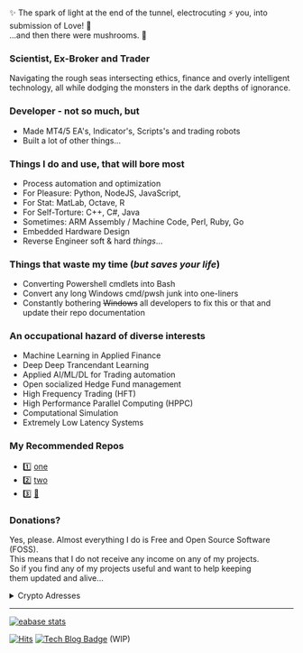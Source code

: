 ✨ The spark of light at the end of the tunnel, electrocuting ⚡ you, into submission of Love! :sparkling_heart:  
...and then there were mushrooms. :mushroom:

### Scientist, Ex-Broker and Trader
Navigating the rough seas intersecting ethics, finance and overly intelligent  
technology, all while dodging the monsters in the dark depths of ignorance.

### Developer - not so much, but
- Made MT4/5 EA's, Indicator's, Scripts's and trading robots 
- Built a lot of other things...

### Things I do and use, that will bore most
- Process automation and optimization
- For Pleasure: Python, NodeJS, JavaScript, 
- For Stat: MatLab, Octave, R
- For Self-Torture: C++, C#, Java
- Sometimes: ARM Assembly / Machine Code, Perl, Ruby, Go
- Embedded Hardware Design
- Reverse Engineer soft & hard *things*...

### Things that waste my time (*but saves your life*)
- Converting Powershell cmdlets into Bash 
- Convert any long Windows cmd/pwsh junk into one-liners
- Constantly bothering ~~Windows~~ all developers to fix this or that and update their repo documentation

### An occupational hazard of diverse interests
- Machine Learning in Applied Finance
- Deep Deep Trancendant Learning 
- Applied AI/ML/DL for Trading automation 
- Open socialized Hedge Fund management
- High Frequency Trading (HFT)
- High Performance Parallel Computing (HPPC)
- Computational Simulation 
- Extremely Low Latency Systems

### My Recommended Repos
* :one: [one](https://github.com/eabase/mt4pycon) 
* :two: [two]()
* :three:  [:christmas_tree:]()

### Donations?

Yes, please. Almost everything I do is Free and Open Source Software (FOSS).  
This means that I do not receive any income on any of my projects.   
So if you find any of my projects useful and want to help keeping  
them updated and alive...

<details><summary>Crypto Adresses</summary>

| Symbol | Name | Address |
|:--------:|:--------:|:--------|
| BTC | Bitcoin  | `bc1qkcyxnerc2sa8xn8d30wkgfqy64jhcxxzf0xv05` |
| ZEC | Zcash    | `t1aDszWfkHcSR5yjYrpjYLxj44Lfw7g9GDn` |
| XMR | Monero   | `43ACVrQMQ23bh99S7ohJ4cbDA7mVXwUcYRNjyVkr4t3bgqikfpvQu9i4aBeu7vmzCKJek3pkidEFMYEZ6fJpb6Y6HgPAC5m` |
| ETH | Ethereum | `0x53266f143193e08B91bF943a694f8F9D9435163B` |
| LTC | Litecoin | `LW7Eu5omvBPRA1sXrKDtemVBrMYzFdwRAF` |

</details>

---

<div align=left>

[![eabase stats](https://github-readme-stats.vercel.app/api?username=eabase&show_icons=true)](https://github.com/eabase/)
  
[![Hits](https://hits.seeyoufarm.com/api/count/incr/badge.svg?url=https%3A%2F%2Fgithub.com%2Feabase%2Fhit-counter&count_bg=%2379C83D&title_bg=%23555555&icon=broadcom.svg&icon_color=%23E7E7E7&title=hits&edge_flat=false)](https://hits.seeyoufarm.com) 
[![Tech Blog Badge](http://img.shields.io/badge/-Tech%20Blog-black?style=flat-square&logo=github&link=https://eabase.github.io/)](https://eabase.github.io/) (WIP)

</div>
